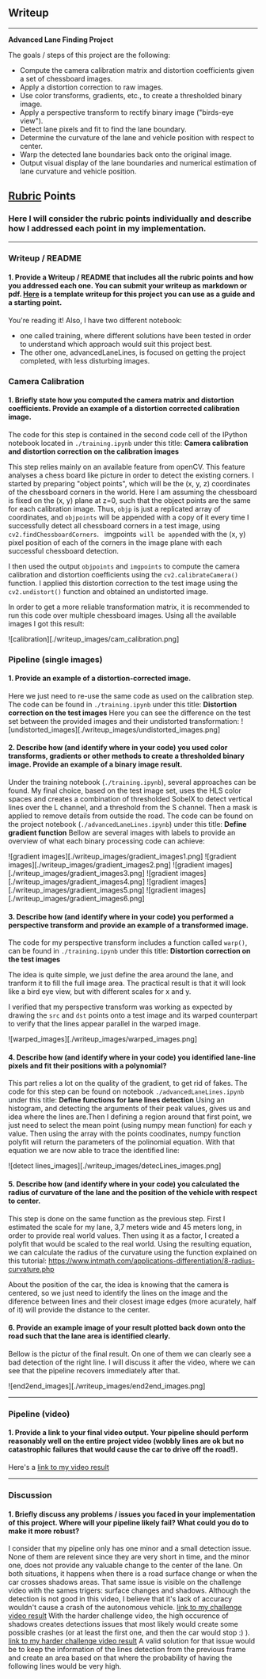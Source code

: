 ## Writeup 
---

**Advanced Lane Finding Project**

The goals / steps of this project are the following:

* Compute the camera calibration matrix and distortion coefficients given a set of chessboard images.
* Apply a distortion correction to raw images.
* Use color transforms, gradients, etc., to create a thresholded binary image.
* Apply a perspective transform to rectify binary image ("birds-eye view").
* Detect lane pixels and fit to find the lane boundary.
* Determine the curvature of the lane and vehicle position with respect to center.
* Warp the detected lane boundaries back onto the original image.
* Output visual display of the lane boundaries and numerical estimation of lane curvature and vehicle position.

[//]: # (Image References)

[image1]: ./examples/undistort_output.png "Undistorted"
[image2]: ./test_images/test1.jpg "Road Transformed"
[image3]: ./examples/binary_combo_example.jpg "Binary Example"
[image4]: ./examples/warped_straight_lines.jpg "Warp Example"
[image5]: ./examples/color_fit_lines.jpg "Fit Visual"
[image6]: ./examples/example_output.jpg "Output"
[video1]: ./project_video.mp4 "Video"

## [Rubric](https://review.udacity.com/#!/rubrics/571/view) Points

### Here I will consider the rubric points individually and describe how I addressed each point in my implementation.  

---

### Writeup / README

#### 1. Provide a Writeup / README that includes all the rubric points and how you addressed each one.  You can submit your writeup as markdown or pdf.  [Here](https://github.com/udacity/CarND-Advanced-Lane-Lines/blob/master/writeup_template.md) is a template writeup for this project you can use as a guide and a starting point.  

You're reading it!
Also, I have two different notebook:
- one called training, where different solutions have been tested in order to understand which approach would suit this project best.
- The other one, advancedLaneLines, is focused on getting the project completed, with less disturbing images.

### Camera Calibration

#### 1. Briefly state how you computed the camera matrix and distortion coefficients. Provide an example of a distortion corrected calibration image.

The code for this step is contained in the second code cell of the IPython notebook located in `./training.ipynb` under this title:
**Camera calibration and distortion correction on the calibration images**

This step relies mainly on an available feature from openCV. This feature analyses a chess board like picture in order to detect the existing corners. 
I started by preparing "object points", which will be the (x, y, z) coordinates of the chessboard corners in the world. Here I am assuming the chessboard is fixed on the (x, y) plane at z=0, such that the object points are the same for each calibration image.  Thus, `objp` is just a replicated array of coordinates, and `objpoints` will be appended with a copy of it every time I successfully detect all chessboard corners in a test image, using `cv2.findChessboardCorners`. ` `imgpoints` will be appe`nded with the (x, y) pixel position of each of the corners in the image plane with each successful chessboard detection.  

I then used the output `objpoints` and `imgpoints` to compute the camera calibration and distortion coefficients using the `cv2.calibrateCamera()` function.  I applied this distortion correction to the test image using the `cv2.undistort()` function and obtained an undistorted image.

In order to get a more reliable transformation matrix, it is recommended to run this code over multiple chessboard images. Using all the available images I got this result: 

![calibration][./writeup_images/cam_calibration.png]

### Pipeline (single images)

#### 1. Provide an example of a distortion-corrected image.

Here we just need to re-use the same code as used on the calibration step.
The code can be found in `./training.ipynb` under this title:
**Distortion correction on the test images**
Here you can see the difference on the test set between the provided images and their undistorted transformation:
![undistorted_images][./writeup_images/undistorted_images.png]

#### 2. Describe how (and identify where in your code) you used color transforms, gradients or other methods to create a thresholded binary image.  Provide an example of a binary image result.

Under the training notebook (`./training.ipynb`), several approaches can be found. My final choice, based on the test image set, uses the HLS color spaces and creates a combination of thresholded SobelX to detect vertical lines over the L channel, and  a threshold from the S channel. Then a mask is applied to remove details from outside the road. The code  can be found on the project notebook (`./advancedLaneLines.ipynb`) under this title:
**Define gradient function**
Bellow are several images with labels to provide an overview of what each binary processing code can achieve:

![gradient images][./writeup_images/gradient_images1.png]
![gradient images][./writeup_images/gradient_images2.png]
![gradient images][./writeup_images/gradient_images3.png]
![gradient images][./writeup_images/gradient_images4.png]
![gradient images][./writeup_images/gradient_images5.png]
![gradient images][./writeup_images/gradient_images6.png]

#### 3. Describe how (and identify where in your code) you performed a perspective transform and provide an example of a transformed image.

The code for my perspective transform includes a function called `warp()`, can be found in `./training.ipynb` under this title:
**Distortion correction on the test images**

The idea is quite simple, we just define the area around the lane, and tranform it to fill the full image area. The practical result is that it will look like a bird eye view, but with different scales for x and y.

I verified that my perspective transform was working as expected by drawing the `src` and `dst` points onto a test image and its warped counterpart to verify that the lines appear parallel in the warped image.

![warped_images][./writeup_images/warped_images.png]

#### 4. Describe how (and identify where in your code) you identified lane-line pixels and fit their positions with a polynomial?

This part relies a lot on the quality of the gradient, to get rid of fakes. The code for this step can be found on notebook `./advancedLaneLines.ipynb` under this title:
**Define functions for lane lines detection**
Using an histogram, and detecting the arguments of their peak values, gives us and idea where the lines are.Then I defining a region around that first point, we just need to select the mean point (using numpy mean function) for each y value. Then using the array with the points coodinates, numpy function polyfit will return the parameters of the polinomial equation. With that equation we are now able to trace the identified line:

![detect lines_images][./writeup_images/detecLines_images.png]

#### 5. Describe how (and identify where in your code) you calculated the radius of curvature of the lane and the position of the vehicle with respect to center.

This step is done on the same function as the previous step.
First I estimated the scale for my lane, 3,7 meters wide and 45 meters long, in order to provide real world values.
Then using it as a factor, I created a polyfit that would be scaled to the real world. Using the resulting equation, we can calculate the radius of the curvature using the function explained on this tutorial: https://www.intmath.com/applications-differentiation/8-radius-curvature.php

About the position of the car, the idea is knowing that the camera is centered, so we just need to identify the lines on the image and the diference between lines and their closest image edges (more acurately, half of it) will provide the distance to the center.

#### 6. Provide an example image of your result plotted back down onto the road such that the lane area is identified clearly.

Bellow is the pictur of the final result. On one of them we can clearly see a bad detection of the right line. I will discuss it after the video, where we can see that the pipeline recovers immediately after that.

![end2end_images][./writeup_images/end2end_images.png]

---

### Pipeline (video)

#### 1. Provide a link to your final video output.  Your pipeline should perform reasonably well on the entire project video (wobbly lines are ok but no catastrophic failures that would cause the car to drive off the road!).

Here's a [link to my video result](./output_images/output_project_video.mp4)

---

### Discussion

#### 1. Briefly discuss any problems / issues you faced in your implementation of this project.  Where will your pipeline likely fail?  What could you do to make it more robust?

I consider that my pipeline only has one minor and a small detection issue. None of them are relevent since they are very short in time, and the minor one, does not provide any valuable change to the center of the lane.
On both situations, it happens when there is a road surface change or when the car crosses shadows areas.
That same issue is visible on the challenge video with the sames trigers: surface changes and shadows. Although the detection is not good in this video, I believe that it's lack of accuracy wouldn't cause a crash of the autonomous vehicle.
[link to my challenge video result](./output_images/output_challenge_video.mp4)
With the harder challenge video, the high occurence of shadows creates detections issues that most likely would create some possible crashes (or at least the first one, and then the car would stop :) ).
[link to my harder challenge video result](./output_images/output_harder_challenge_video.mp4)
A valid solution for that issue would be to keep the information of the lines detection from the previous frame and create an area based on that where the probability of having the following lines would be very high.
